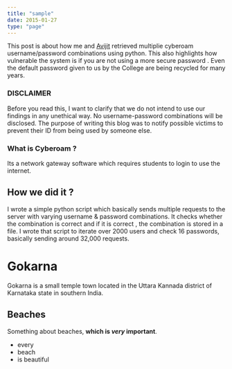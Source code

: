 ```yaml
---
title: "sample"
date: 2015-01-27
type: "page"
---
```


This post is about how me and [Avijit](https://twitter.com/526avijit) retrieved multiplie cyberoam username/password combinations using python. This also highlights how vulnerable the system is if you are not using a more secure password . Even the default password given to us by the College are being recycled for many years.

### DISCLAIMER
Before you read this, I want to clarify that we do not intend to use our findings in any unethical way. No username-password combinations will be disclosed. The purpose of writing this blog was to notify possible victims to prevent their ID from being used by someone else.

### What is Cyberoam ?
Its a network gateway software which requires students to login to use the internet.

## How we did it ?
I wrote a simple python script which basically sends multiple requests to the server with varying username & password combinations. It checks whether the combination is correct and if it is correct , the combination is stored in a file. I wrote that script to iterate over 2000 users and check 16 passwords, basically sending around 32,000 requests.


# Gokarna
Gokarna is a small temple town located in the Uttara Kannada district of Karnataka state in southern India.

## Beaches
Something about beaches, **which is *very* important**.

- every
- beach
- is beautiful